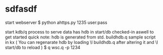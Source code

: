 # sdfasdf

start webserver
$ python ahttps.py 1235 user:pass

start kdb/q process to serve data
has hdb in start/db checked-in aswell to get started quick
note: hdb is generated from std. buildhdb.q sample script in kx
( You can regenarate hdb by loading \l buildhdb.q after altering it and \l
start/db to reload )
$ q wsc.q -p 1234

